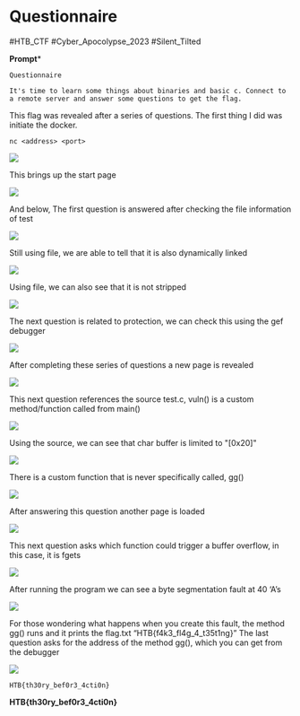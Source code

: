 # Questionnaire
#HTB_CTF #Cyber_Apocolypse_2023
#Silent_Tilted 

**Prompt***
```
Questionnaire

It's time to learn some things about binaries and basic c. Connect to a remote server and answer some questions to get the flag.
```

This flag was revealed after a series of questions. The first thing I did was initiate the docker.
```
nc <address> <port>
```

**![](https://lh6.googleusercontent.com/8oIpihLIQC0NwtMdwYbOOXj2K4byo-djPrZu6P1-Y68E18zCu_cbcpO7IJpyCnnaBeXS7DhucRuO_9ba_vE4DrQxaQXJwoBESCtwTrvH0qOV1tlZzK-MqLbicDuxhkI7BuPyo4iWdKuwL8unciWTG0A)**

This brings up the start page

**![](https://lh6.googleusercontent.com/E7xXEc9-HzGDPpUa9X1Y0iwb8CbFwL5rha_9tf_9OHahSYKd8hDP60ZjyNtF-w_98IvSl9Gvh_U1bn5otlRKfaXrNWCvuCvgL5acKi4v4pIq3YB8UgDMqBaErooRszc2iQszKPrsuay9hi1aIfU1IdI)**

And below, The first question is answered after checking the file information of test

**![](https://lh4.googleusercontent.com/LvzRkaDhCYSaxl9jPvnmew_MXz-PukmhmBM5t7eKazqY0UnwBjoT5I3qDBDIkE-FJOq3pG5Pc-RdFfmA_CsZacrK4LXtmn2WDF4D209GJDQj96HnP8dkINhSl38QBvhC2DGmdYhg9W14wVSut8qQlDA)**

Still using file, we are able to tell that it is also dynamically linked

**![](https://lh3.googleusercontent.com/25fHE7m6TBizKLZUS934fJPh9SGjz7KZ8apB6bdmPYl6yd7YFWODZ3pCRjCyO4eS4ss4lu3YhWN09BNTo2delBnNHsWs2hQK4plebq0lWmff4QnPTFfJnlriJ9y5Yv0qjOoEdFBL3sLnKJOtVuZ5v9k)**

Using file, we can also see that it is not stripped

**![](https://lh3.googleusercontent.com/s0YOUhiLfdMZn9vvwx6WWIz9G-qhlNz0-E6Ycn8nLyKsaVA55aBy9LS5bkllR1YJ_SnfJec2aik94uzGdBjix81KRMGq6zjMAemgmmr-Vb8Lcvs7K4O4YPYSF4yHEfJA0e8punFOKtiHcUPxhqwXfK0)**

The next question is related to protection, we can check this using the gef debugger

**![](https://lh6.googleusercontent.com/OVICgeXVxiWDXLSpcnEHJtnNRTDxOovYYIiAAJl4jaKDJuKI18XnPtX2jdd2so0Bd2gCxDQcMNYJL-FjpLYR9AtzYZt9b3T4L1fcSshPW-hh3J_QHuAMsRrnt9R-IiSGsVrjRlELPPLMS5fKJZtxvkg)**

After completing these series of questions a new page is revealed

**![](https://lh4.googleusercontent.com/dUDYn02PLFCgrMRkv5RYlDpfQiE8yFUmptlH_K6SvO_U5wJ-elEhWyKGu65Q96AFa11n_FXzxmxqZwFhyD8yoOYi2qbFiumNQz74MzcEXA-FJZiMldQLGLy_iO7iLUDp-RDEVc5y44Xwf-PSewJlw4s)**

This next question references the source test.c, vuln() is a custom method/function called from main()

**![](https://lh5.googleusercontent.com/YhoXn6oNB3OV-Jwt4Y7tMCTSEBgrYEDqTAnTyzHHi5k489iEeISQ1EBVHXoz8S4wKoihdFRDPb0t3nhzug-SdEU2KEdG8MxzC11F2WnKBiTytYr6NjPDxD0s8mNifHrAmZcezEgZQToGRFS4W8JyfB0)**

Using the source, we can see that char buffer is limited to "[0x20]"

**![](https://lh4.googleusercontent.com/V1GfBgWJJwmHsCXEkjsIPd4da88ijlN24ltf1cQa51p54h47xUnBguSXof-1i5fmV3pj_SS7hByFrUumSjYe-hwEk5ncWRYW6u8Vi-CYagxaEmHv5Z9I4yRepAGyZVnC_KBOeWFj1WkRDDpfMAmBUH4)**

There is a custom function that is never specifically called, gg()

**![](https://lh5.googleusercontent.com/ro2GeoRIkl1Vg_PqxBHA7wKRM3BdV7yKw4ZEwumd1OvpOTPs6x0LvPs1xRX9ZUit3htUuvOjww-oawSHi1DeD3xc0bOzoY_RqbspMt556Ok8Gs67MyfESRICkMErRzwg6AR7PxiTHuKBT5x1W9EWmmM)**

After answering this question another page is loaded

**![](https://lh5.googleusercontent.com/vwjzq8SsraFwuSO3zblaLjVNoi7HhpujK4mjFfAor1r5fJet12F3EtIp2-3l473uzTgviitOqxg-MRdgu1nLHcd0ZclxiWSOUP0oitqgqZ3iFCC01cTZqskA2MfP9w-eCOqCtWJxjXjnPQQTqQ7CtIA)**

This next question asks which function could trigger a buffer overflow, in this case, it is fgets

**![](https://lh5.googleusercontent.com/cZ8oon4r2W_qgKyhkGrOqEb4BcQBCmzs5mXSUgbHbaehR0T_sQX6YuZ8e3QkPDEqd2QWiDLQFhvc1JEjty-j38cfS14-kei4lyX7m5tQUXI5H-vz9OTVephNO6L2AZBGfknzlKUKMVd61SDv0wWo9RQ)**

After running the program we can see a byte segmentation fault at 40 ‘A’s

**![](https://lh3.googleusercontent.com/eFd7KUh_E3pRaxyXNh0aKEvGRSDrqi-fdVCixuxrobbGHAk7UscGbPmSG6M05heeElJxZ1Mu0wv4BKBEZeZzQ-X72DLrAaXwc6OEWc0V3LlRdvZxVoQXAm8W2MHYfppFLY6r0Ronzt1jcSdfGswyek8)**

For those wondering what happens when you create this fault, the method gg() runs and it prints the flag.txt “HTB{f4k3_fl4g_4_t35t1ng}”
The last question asks for the address of the method gg(), which you can get from the debugger

**![](https://lh5.googleusercontent.com/0weWgvKedu-ZKGmdGLY08ojkxpgLq2kPulgbD1J-_fu-ZdJcGqDCQivxam_okpWDYaonlK-0ovshL0W3L3yfrRZfGb9xGdNkePBPs_cM0XBevl5f4qpuh4OBR3zpRak6LKVfvvXLMnvhkqHSIZQg5wE)**

```
HTB{th30ry_bef0r3_4cti0n}
```
**HTB{th30ry_bef0r3_4cti0n}**

